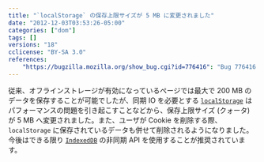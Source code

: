 ```yaml
---
title: "`localStorage` の保存上限サイズが 5 MB に変更されました"
date: "2012-12-03T03:53:26-05:00"
categories: ["dom"]
tags: []
versions: "18"
cclicense: "BY-SA 3.0"
references:
    "https://bugzilla.mozilla.org/show_bug.cgi?id=776416": "Bug 776416 – Remove exceptions to 5MB quota rule in localStorage"
---
```

従来、オフラインストレージが有効になっているページでは最大で 200 MB のデータを保存することが可能でしたが、同期 IO を必要とする [`localStorage`](https://developer.mozilla.org/ja/docs/DOM/Storage#localStorage) はパフォーマンスの問題を引き起こすことなどから、保存上限サイズ (クォータ) が 5 MB へ変更されました。また、ユーザが Cookie を削除する際、`localStorage` に保存されているデータも併せて削除されるようになりました。今後はできる限り [`IndexedDB`](https://developer.mozilla.org/ja/docs/IndexedDB) の非同期 API を使用することが推奨されています。
